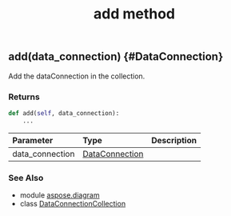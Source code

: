 ﻿---
title: add method
second_title: Aspose.Diagram for Python via .NET API References
description: 
type: docs
weight: 20
url: /python-net/aspose.diagram/dataconnectioncollection/add/
is_root: false
---

## add(data_connection) {#DataConnection}

Add the dataConnection in the collection.

### Returns 





```python
def add(self, data_connection):
    ...
```


| Parameter | Type | Description |
| :- | :- | :- |
| data_connection | [DataConnection](/diagram/python-net/aspose.diagram/dataconnection) |  |



### See Also
* module [aspose.diagram](../../)
* class [DataConnectionCollection](/diagram/python-net/aspose.diagram/dataconnectioncollection)
